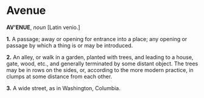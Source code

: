 # Avenue

**AV'ENUE**, _noun_ \[Latin venio.\]

**1.** A passage; away or opening for entrance into a place; any opening or passage by which a thing is or may be introduced.

**2.** An alley, or walk in a garden, planted with trees, and leading to a house, gate, wood, etc., and generally terminated by some distant object. The trees may be in rows on the sides, or, according to the more modern practice, in clumps at some distance from each other.

**3.** A wide street, as in Washington, Columbia.